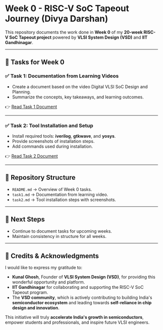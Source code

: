 # Week 0 - RISC-V SoC Tapeout Journey (Divya Darshan)

This repository documents the work done in **Week 0** of my **20-week RISC-V SoC Tapeout project** powered by **VLSI System Design (VSD)** and **IIT Gandhinagar**.

---

## 📌 Tasks for Week 0

### ✅ Task 1: Documentation from Learning Videos
- Create a document based on the video Digital VLSI SoC Design and Planning.
- Summarize the concepts, key takeaways, and learning outcomes.

👉 [Read Task 1 Document](./Task1.md)

---

### ✅ Task 2: Tool Installation and Setup
- Install required tools: **iverilog**, **gtkwave**, and **yosys**.
- Provide screenshots of installation steps.
- Add commands used during installation.

👉 [Read Task 2 Document](./Task2.md)

---

## 📂 Repository Structure
- `README.md` → Overview of Week 0 tasks.  
- `task1.md` → Documentation from learning video.  
- `task2.md` → Tool installation steps with screenshots.  
---

## 🚀 Next Steps
- Continue to document tasks for upcoming weeks.
- Maintain consistency in structure for all weeks.

---

## 🙏 Credits & Acknowledgments
I would like to express my gratitude to:

- **Kunal Ghosh**, Founder of **VLSI System Design (VSD)**, for providing this wonderful opportunity and platform.  
- **IIT Gandhinagar** for collaborating and supporting the RISC-V SoC Tapeout program.  
- The **VSD community**, which is actively contributing to building India's **semiconductor ecosystem** and leading towards **self-reliance in chip design and innovation**.  

This initiative will truly **accelerate India's growth in semiconductors**, empower students and professionals, and inspire future VLSI engineers. 
